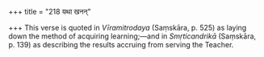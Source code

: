 +++
title = "218 यथा खनन्"

+++
This verse is quoted in *Vīramitrodaya* (Saṃskāra, p. 525) as laying
down the method of acquiring learning;—and in *Smṛticandrikā* (Saṃskāra,
p. 139) as describing the results accruing from serving the Teacher.




